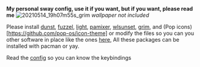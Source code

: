 **My personal sway config, use it if you want, but if you want, please read me**
![20210514_19h07m55s_grim](https://user-images.githubusercontent.com/63064071/118342428-b87d2e00-b4f9-11eb-83d5-dedab1419872.png)
*wallpaper not included*

Please install [dunst](https://github.com/dunst-project/dunst), [fuzzel](https://codeberg.org/dnkl/fuzzel), [light](https://github.com/haikarainen/light), [pamixer](https://github.com/cdemoulins/pamixer), [wlsunset](https://git.sr.ht/~kennylevinsen/wlsunset), [grim](https://github.com/emersion/grim), and (Pop icons)[https://github.com/pop-os/icon-theme] or modify the files so you can you other software in place like the ones [here](https://github.com/swaywm/sway/wiki/i3-Migration-Guide), All these packages can be installed with pacman or yay.

Read the [config](https://github.com/Richardsilsa/ctransparent-sway/sway/config) so you can know the keybindings
